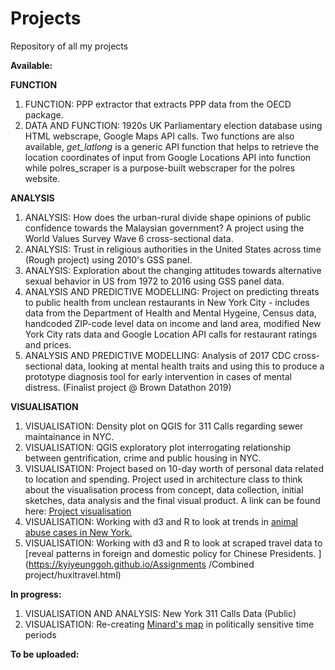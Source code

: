 # Projects
Repository of all my projects

**Available:**

**FUNCTION**
1. FUNCTION: PPP extractor that extracts PPP data from the OECD package.
2. DATA AND FUNCTION: 1920s UK Parliamentary election database using HTML webscrape, Google Maps API calls. Two functions are also available, *get_latlong* is a generic API function that helps to retrieve the location coordinates of input from Google Locations API into function while polres_scraper is a purpose-built webscraper for the polres website. 

**ANALYSIS**
1. ANALYSIS: How does the urban-rural divide shape opinions of public confidence towards the Malaysian government? A project using the World Values Survey Wave 6 cross-sectional data. 
2. ANALYSIS: Trust in religious authorities in the United States across time (Rough project) using 2010's GSS panel.
3. ANALYSIS: Exploration about the changing attitudes towards alternative sexual behavior in US from 1972 to 2016 using GSS panel data. 
4. ANALYSIS AND PREDICTIVE MODELLING: Project on predicting threats to public health from unclean restaurants in New York City - includes data from the Department of Health and Mental Hygeine, Census data, handcoded ZIP-code level data on income and land area, modified New York City rats data and Google Location API calls for restaurant ratings and prices.
5. ANALYSIS AND PREDICTIVE MODELLING: Analysis of 2017 CDC cross-sectional data, looking at mental health traits and using this to produce a prototype diagnosis tool for early intervention in cases of mental distress. (Finalist project @ Brown Datathon 2019)

**VISUALISATION**
1. VISUALISATION: Density plot on QGIS for 311 Calls regarding sewer maintainance in NYC.
2. VISUALISATION: QGIS exploratory plot interrogating relationship between gentrification, crime and public housing in NYC. 
3. VISUALISATION: Project based on 10-day worth of personal data related to location and spending. Project used in architecture class to think about the visualisation process from concept, data collection, initial sketches, data analysis and the final visual product. A link can be found here: [Project visualisation](http://htmlpreview.github.io/?https://github.com/kyiyeunggoh/kyiyeunggoh.github.io/blob/master/Project%201/Personal_data_project.html)
4. VISUALISATION: Working with d3 and R to look at trends in [animal abuse cases in New York.](https://kyiyeunggoh.github.io/Assignments%20/Project%202/DV_Public_Data.html)
5. VISUALISATION: Working with d3 and R to look at scraped travel data to [reveal patterns in foreign and domestic policy for Chinese Presidents. ](https://kyiyeunggoh.github.io/Assignments /Combined project/huxitravel.html)

**In progress:**
1. VISUALISATION AND ANALYSIS: New York 311 Calls Data (Public)
2. VISUALISATION: Re-creating [Minard's map](https://bigthink.com/strange-maps/229-vital-statistics-of-a-deadly-campaign-the-minard-map) in politically sensitive time periods

**To be uploaded:**



